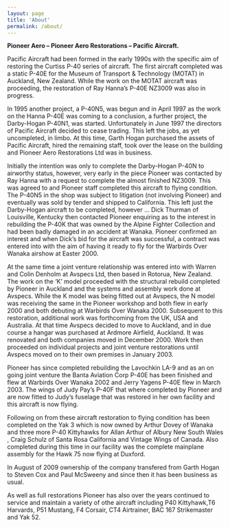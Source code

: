 ```yaml
---
layout: page
title: 'About'
permalink: /about/
---
```


**Pioneer Aero – Pioneer Aero Restorations – Pacific Aircraft.**

Pacific Aircraft had been formed in the early 1990s with the specific aim of restoring the Curtiss P-40 series of aircraft. The first aircraft completed was a static P-40E for the Museum of Transport &amp; Technology (MOTAT) in Auckland, New Zealand. While the work on the MOTAT aircraft was proceeding, the restoration of Ray Hanna’s P-40E NZ3009 was also in progress.

In 1995 another project, a P-40N5, was begun and in April 1997 as the work on the Hanna P-40E was coming to a conclusion, a further project, the Darby-Hogan P-40N1, was started. Unfortunately in June 1997 the directors of Pacific Aircraft decided to cease trading. This left the jobs, as yet uncompleted, in limbo. At this time, Garth Hogan purchased the assets of Pacific Aircraft, hired the remaining staff, took over the lease on the building and Pioneer Aero Restorations Ltd was in business.

Initially the intention was only to complete the Darby-Hogan P-40N to airworthy status, however, very early in the piece Pioneer was contacted by Ray Hanna with a request to complete the almost finished NZ3009. This was agreed to and Pioneer staff completed this aircraft to flying condition. The P-40N5 in the shop was subject to litigation (not involving Pioneer) and eventually was sold by tender and shipped to California. This left just the Darby-Hogan aircraft to be completed, however … Dick Thurman of Louisville, Kentucky then contacted Pioneer enquiring as to the interest in rebuilding the P-40K that was owned by the Alpine Fighter Collection and had been badly damaged in an accident at Wanaka. Pioneer confirmed an interest and when Dick’s bid for the aircraft was successful, a contract was entered into with the aim of having it ready to fly for the Warbirds Over Wanaka airshow at Easter 2000.

At the same time a joint venture relationship was entered into with Warren and Colin Denholm at Avspecs Ltd, then based in Rotorua, New Zealand. The work on the ‘K’ model proceeded with the structural rebuild completed by Pioneer in Auckland and the systems and assembly work done at Avspecs. While the K model was being fitted out at Avspecs, the N model was receiving the same in the Pioneer workshop and both flew in early 2000 and both debuting at Warbirds Over Wanaka 2000. Subsequent to this restoration, additional work was forthcoming from the UK, USA and Australia. At that time Avspecs decided to move to Auckland, and in due course a hangar was purchased at Ardmore Airfield, Auckland. It was renovated and both companies moved in December 2000. Work then proceeded on individual projects and joint venture restorations until Avspecs moved on to their own premises in January 2003.

Pioneer has since completed rebuilding the Lavochkin LA-9 and as an on going joint venture the Banta Aviation Corp P-40E has been finished and flew at Warbirds Over Wanaka 2002 and Jerry Yagens P-40E flew in March 2003. The wings of Judy Pay’s P-40F that where completed by Pioneer and are now fitted to Judy’s fuselage that was restored in her own facility and this aircraft is now flying.

Following on from these aircraft restoration to flying condition has been completed on the Yak 3 which is now owned by Arthur Dovey of Wanaka and three more P-40 Kittyhawks for Allan Arthur of Albury New South Wales , Craig Schulz of Santa Rosa California and Vintage Wings of Canada. Also completed during this time in our facility was the complete mainplane assembly for the Hawk 75 now flying at Duxford.

In August of 2009 ownership of the company transfered from Garth Hogan to Steven Cox and Paul McSweeny and since then it has been business as usual.

As well as full restorations Pioneer has also over the years continued to service and maintain a variety of othe aircraft including P40 Kittyhawk,T6 Harvards, P51 Mustang, F4 Corsair, CT4 Airtrainer, BAC 167 Strikemaster and Yak 52.
